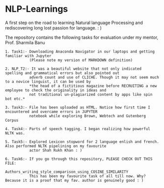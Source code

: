 # NLP-Learnings
A first step on the road to learning Natural language Processing and rediscovering long lost passion for language. : )

The repository contains the following tasks for evaluation under my mentor, Prof. Sharmila Banu
```
1. Task1:- Downloading Anaconda Navigator in our laptops and getting familiar with Jupyter
           (Please note my version of MARKDOWN definition)
           
2. NLP_T2:- It was a beautiful website that not only indicated spelling and grammatical errors but also pointed out
           adverb count and use of CLICHÉ. Though it may not seem much to a novice linguist, it can be used by
           *the head of a fictitious magazine before RECRUITING a new employee to check the originality in ideas and 
           not traditional un-plagiarized content by apps like spin bot etc.*

3. Task3:- File has been uploaded as HTML. Notice how first time I encountered and overcame errors in JUPYTER 
           notebook while exploring Brown, Webtech and Gutenberg Corpus

4. Task4:- Parts of speech tagging. I began realizing how powerful NLTK was.

5. Task5:- Explored Lexicon stopword for 2 language enlish and french. Also performed NLTK pipelining on my favourite
           actor Shah Rukh Khan : )
           
6. Task6:- If you go through this repository, PLEASE CHECK OUT THIS FILE: 
                                 Authors_writing_style_comparison_using_COSINE_SIMILARITY
           This has been my favourite task of all till now. Why? Because it is a proof that my fav. author is genuinely good : )
```

